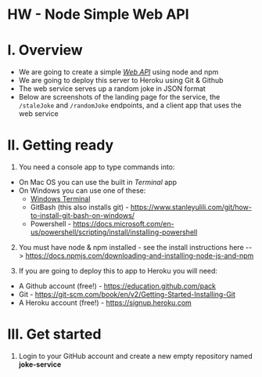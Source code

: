 # HW - Node Simple Web API


# I. Overview

- We are going to create a simple [*Web API*](https://en.wikipedia.org/wiki/Web_API) using node and npm
- We are going to deploy this server to Heroku using Git & Github
- The web service serves up a random joke in JSON format
- Below are screenshots of the landing page for the service, the `/staleJoke` and `/randomJoke` endpoints, and a client app that uses the web service

# II. Getting ready

1) You need a console app to type commands into:
  - On Mac OS you can use the built in *Terminal* app
  - On Windows you can use one of these:
    - [Windows Terminal](https://www.microsoft.com/en-us/p/windows-terminal/9n0dx20hk701)
    - GitBash (this also installs git) - https://www.stanleyulili.com/git/how-to-install-git-bash-on-windows/
    - Powershell - https://docs.microsoft.com/en-us/powershell/scripting/install/installing-powershell
    
2) You must have node & npm installed - see the install instructions here --> https://docs.npmjs.com/downloading-and-installing-node-js-and-npm

3) If you are going to deploy this to app to Heroku you will need:
  - A Github account (free!) - https://education.github.com/pack
  - Git - https://git-scm.com/book/en/v2/Getting-Started-Installing-Git
  - A Heroku account (free!) - https://signup.heroku.com
  
# III. Get started

1) Login to your GitHub account and create a new empty repository named **joke-service**
